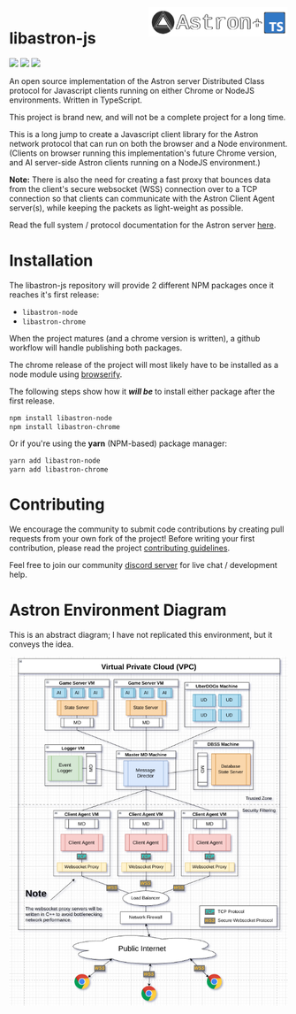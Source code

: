 <img src="docs/libastron-js.png" align="right" width="50%"/>

libastron-js
==========

![](https://img.shields.io/discord/990738981706666064?color=blue&label=Discord&logo=discord&logoColor=white) ![](https://img.shields.io/github/last-commit/Max-Rodriguez/libastron-js) ![](https://img.shields.io/github/license/Max-Rodriguez/libastron-js)

An open source implementation of the Astron server Distributed Class protocol for Javascript clients running on either Chrome or NodeJS environments. Written in TypeScript.

This project is brand new, and will not be a complete project for a long time.

This is a long jump to create a Javascript client library for the Astron network protocol that can run on both the browser and a Node environment. (Clients on browser running this implementation's future Chrome version, and AI server-side Astron clients running on a NodeJS environment.)

**Note:** There is also the need for creating a fast proxy that bounces data from the client's secure websocket (WSS) connection over to a TCP connection so that clients can communicate with the Astron Client Agent server(s), while keeping the packets as light-weight as possible.

Read the full system / protocol documentation for the Astron server [here](https://github.com/Astron/Astron).

Installation
==========

The libastron-js repository will provide 2 different NPM packages once it reaches it's first release:
- `libastron-node`
- `libastron-chrome`

When the project matures (and a chrome version is written), a github workflow will handle publishing both packages.

The chrome release of the project will most likely have to be installed as a node module using [browserify](https://browserify.org/).

The following steps show how it _**will be**_ to install either package after the first release.
```shell
npm install libastron-node
npm install libastron-chrome
```

Or if you're using the **yarn** (NPM-based) package manager:
```shell
yarn add libastron-node
yarn add libastron-chrome
```

Contributing
==========

We encourage the community to submit code contributions by creating pull requests from your own fork of the project!
Before writing your first contribution, please read the project [contributing guidelines](CONTRIBUTING.md).

Feel free to join our community [discord server](https://discord.gg/reSNux5X3K) for live chat / development help.

Astron Environment Diagram
==========

This is an abstract diagram; I have not replicated this environment, but it conveys the idea.

![Astron Development Environment Diagram](docs/astron-production-diagram.png)
